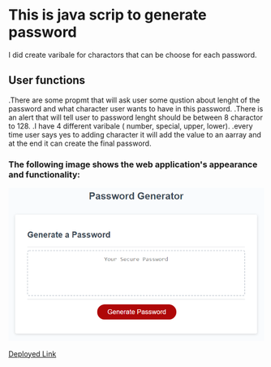 # This is java scrip to generate password
I did create varibale for charactors that can be choose for each password.

## User functions

.There are some propmt that will ask user some qustion about lenght of the password and what character user wants to have in this password.
.There is an alert that will tell user to password lenght should be between 8 charactor to 128.
.I have 4 different varibale ( number, special, upper, lower).
.every time user says yes to adding character it will add the value to an aarray and at the end it can create the final password. 

### The following image shows the web application's appearance and functionality:
![preview image](https://github.com/samiyeahsan/passwordgenerator-html/blob/main/assets/image/passwordpic.png)

[Deployed Link](https://samiyeahsan.github.io/passwordgenerator-html/)

